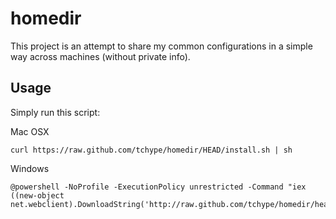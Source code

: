 # homedir

This project is an attempt to share my common configurations in a
simple way across machines (without private info).

## Usage
Simply run this script:

Mac OSX
```shell
curl https://raw.github.com/tchype/homedir/HEAD/install.sh | sh
```

Windows
```shell
@powershell -NoProfile -ExecutionPolicy unrestricted -Command "iex ((new-object net.webclient).DownloadString('http://raw.github.com/tchype/homedir/head/install.ps1'))" 
```
